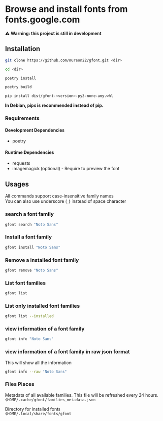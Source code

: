 # Browse and install fonts from fonts.google.com

⚠️ **Warning: this project is still in development**

## Installation

```sh
git clone https://github.com/nureon22/gfont.git <dir>

cd <dir>

poetry install

poetry build

pip install dist/gfont-<version>-py3-none-any.whl
```

**In Debian, pipx is recommended instead of pip.**

### Requirements
#### Development Dependencies

* poetry

#### Runtime Dependencies

* requests
* imagemagick (optional) - Require to preview the font


## Usages

All commands support case-insensitive family names\
You can also use underscore (\_) instead of space character

### search a font family

```sh
gfont search "Noto Sans"
```

### Install a font family

```sh
gfont install "Noto Sans"
```

### Remove a installed font family

```sh
gfont remove "Noto Sans"
```

### List font families

```sh
gfont list
```

### List only installed font families

```sh
gfont list --installed
```

### view information of a font family

```sh
gfont info "Noto Sans"
```

### view information of a font family in raw json format

This will show all the information

```sh
gfont info --raw "Noto Sans"
```

### Files Places

Metadata of all available families. This file will be refreshed every 24 hours.\
`$HOME/.cache/gfont/families_metadata.json`

Directory for installed fonts\
`$HOME/.local/share/fonts/gfont`
